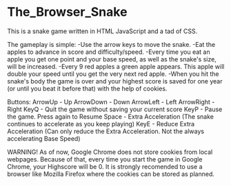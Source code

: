 # The_Browser_Snake
This is a snake game written in HTML JavaScript and a tad of CSS.

The gameplay is simple:
-Use the arrow keys to move the snake.
-Eat the apples to advance in score and difficulty/speed.
-Every time you eat an apple you get one point and your base speed, as well as the snake's size, will be increased.
-Every 9 red apples a green apple appears. This apple will double your speed until you get the very next red apple.
-When you hit the snake's body the game is over and your highest score is saved for one year (or until you beat it before that) with the help of cookies. 

Buttons:
   ArrowUp - Up
 ArrowDown - Down 
 ArrowLeft - Left
ArrowRight - Right
      KeyQ - Quit the game without saving your current score
      KeyP - Pause the game. Press again to Resume
     Space - Extra Acceleration (The snake continues to accelerate as you keep playing)
      KeyE - Reduce Extra Acceleration (Can only reduce the Extra Acceleration. Not the always accelerating Base Speed)

WARNING!
As of now, Google Chrome does not store cookies from local webpages. 
Because of that, every time you start the game in Google Chrome, your Highscore will be 0.
It is strongly recomended to use a browser like Mozilla Firefox where the cookies can be stored as planned.